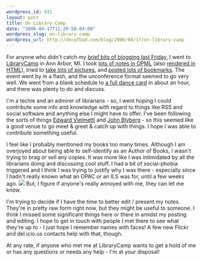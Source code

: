 ```yaml
--- 
wordpress_id: 931
layout: post
title: On Library Camp
date: "2006-04-17T11:20:58-04:00"
wordpress_slug: on-library-camp
wordpress_url: http://decafbad.com/blog/2006/04/17/on-library-camp
---
```

 <p>For anyone who didn't catch my <a href="http://blogs.opml.org/decafbad/2006/04/14#When:9:17:59AM">brief bits of blogging last Friday</a>, I went to <a href="http://wiki.library2.net/index.php/Main_Page">LibraryCamp</a> in Ann Arbor, MI.  I took <a href="http://hosting.opml.org/decafbad/library-camp-20060414.opml">lots of notes in OPML</a> (also <a href="http://decafbad.com/blog/library-camp-2006/">rendered in HTML</a>), tried to <a href="http://flickr.com/photos/tags/librarycamp/">take lots of pictures</a>, and <a href="http://del.icio.us/tag/librarycamp">posted lots of bookmarks</a>.  The event went by in a flash, and the unconference format seemed to go very well.  We went from a blank schedule to <a href="http://wiki.library2.net/index.php/FinalSchedule">a full dance card</a> in about an hour, and there was plenty to do and discuss.</p>
 <p>I'm a techie and an admirer of librarians - so, I went hoping I could contribute some info and knowledge with regard to things like RSS and social software and anything else I might have to offer.  I've been following the sorts of things <a href="http://superpatron.com/">Edward Vielmetti</a> and <a href="http://www.blyberg.net">John Blyberg</a> - so this seemed like a good venue to go meet & greet & catch up with things.  I hope I was able to contribute something useful.</p>
 <p>I feel like I probably mentioned my books too many times.  Although I am overjoyed about being able to self-identify as an Author of Books, I wasn't trying to brag or sell any copies.  It was more like I was intimidated by all the librarians doing and discussing cool stuff.  I had a bit of social-phobia triggered and I think I was trying to justify why I was there - especially since I hadn't really known what an OPAC or an ILS was for, until a few weeks ago.  <img src="http://static.userland.com/shortcuts/images/qbullets/sidesmiley.gif">  But, I figure if anyone's really annoyed with me, they can let me know.</p>
 <p>I'm trying to decide if I have the time to better edit / present my notes.  They're in pretty raw form right now, but they might be useful to someone.  I think I missed some significant things here or there in amidst my posting and editing.  I hope to get in touch with people I met there to see what they're up to - I just hope I remember names with faces!  A few new Flickr and del.icio.us contacts help with that, though.</p>
 <p>At any rate, if anyone who met me at LibraryCamp wants to get a hold of me or has any questions or needs any help - I'm at your disposal!</p>

